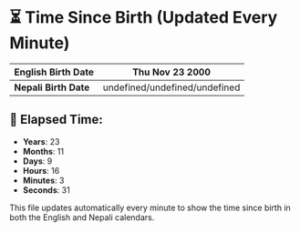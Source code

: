 # ⏳ Time Since Birth (Updated Every Minute)

| **English Birth Date** | Thu Nov 23 2000 |
|------------------------|-------------------------------------|
| **Nepali Birth Date**  | undefined/undefined/undefined                  |

## 📅 Elapsed Time:

- **Years**: 23
- **Months**: 11
- **Days**: 9
- **Hours**: 16
- **Minutes**: 3
- **Seconds**: 31

This file updates automatically every minute to show the time since birth in both the English and Nepali calendars.
